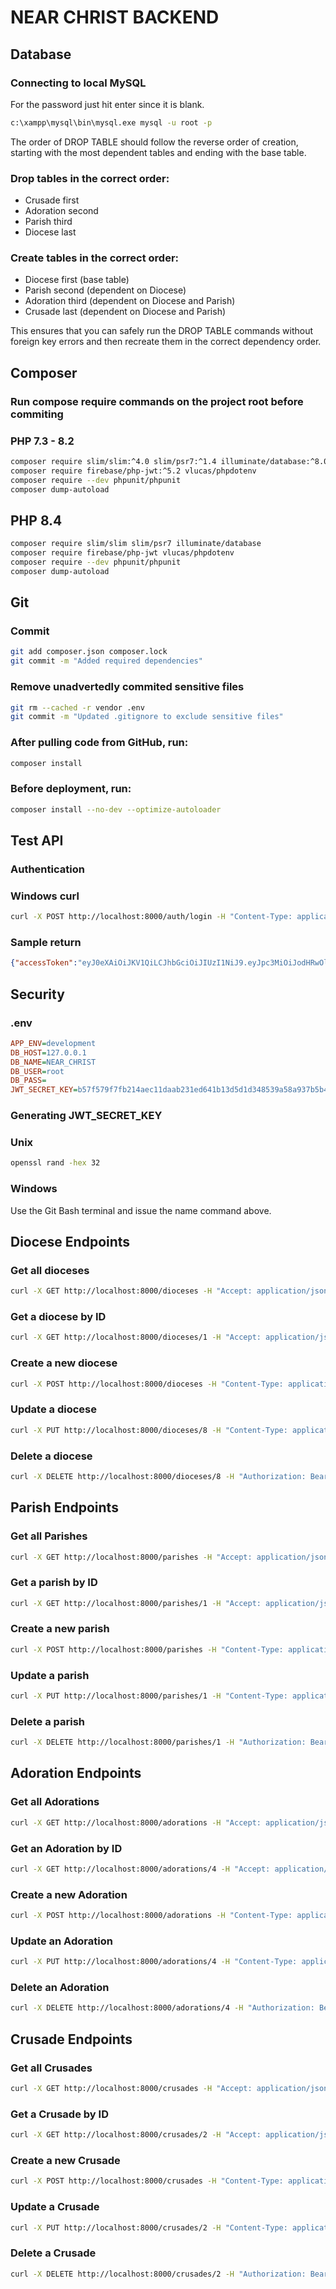 # NEAR CHRIST BACKEND

## Database

### Connecting to local MySQL
For the password just hit enter since it is blank.

```bash
c:\xampp\mysql\bin\mysql.exe mysql -u root -p
```

The order of DROP TABLE should follow the reverse order of creation, starting with the most dependent tables and ending with the base table.

### Drop tables in the correct order:
- Crusade first
- Adoration second
- Parish third
- Diocese last

### Create tables in the correct order:
- Diocese first (base table)
- Parish second (dependent on Diocese)
- Adoration third (dependent on Diocese and Parish)
- Crusade last (dependent on Diocese and Parish)

This ensures that you can safely run the DROP TABLE commands without foreign key errors and then recreate them in the correct dependency order.

## Composer
### Run compose require commands on the project root before commiting

### PHP 7.3 - 8.2
```bash
composer require slim/slim:^4.0 slim/psr7:^1.4 illuminate/database:^8.0
composer require firebase/php-jwt:^5.2 vlucas/phpdotenv
composer require --dev phpunit/phpunit
composer dump-autoload
```

## PHP 8.4
```bash
composer require slim/slim slim/psr7 illuminate/database
composer require firebase/php-jwt vlucas/phpdotenv
composer require --dev phpunit/phpunit
composer dump-autoload
```

## Git
### Commit
```bash
git add composer.json composer.lock
git commit -m "Added required dependencies"
```

### Remove unadvertedly commited sensitive files
```bash
git rm --cached -r vendor .env
git commit -m "Updated .gitignore to exclude sensitive files"
```

### After pulling code from GitHub, run:

```bash
composer install
```

### Before deployment, run:
```bash
composer install --no-dev --optimize-autoloader
```

## Test API
### Authentication

### Windows curl
```sh
curl -X POST http://localhost:8000/auth/login -H "Content-Type: application/json" -d "{\"email\":\"johnwayne@company.com\",\"password\":\"1234\"}"
```

### Sample return
```json
{"accessToken":"eyJ0eXAiOiJKV1QiLCJhbGciOiJIUzI1NiJ9.eyJpc3MiOiJodHRwOlwvXC9sb2NhbGhvc3QiLCJpYXQiOjE3NDE2MzU3NTcsImV4cCI6MTc0MTYzOTM1Nywic3ViIjoiam9obndheW5lQGNvbXBhbnkuY29tIiwidXNlcl9pZCI6Nywicm9sZSI6InVzZXIifQ.6Bj71kZ8fQ6SzYBNm56tdHR9heih4-Tf6GgOuV1fCrw","user":{"id":7,"name":"John Wayne","email":"johnwayne@company.com"}}
```

## Security

### .env

```ini
APP_ENV=development
DB_HOST=127.0.0.1
DB_NAME=NEAR_CHRIST
DB_USER=root
DB_PASS=
JWT_SECRET_KEY=b57f579f7fb214aec11daab231ed641b13d5d1d348539a58a937b5b4c6bfaa7d
```

### Generating JWT_SECRET_KEY

### Unix
```bash
openssl rand -hex 32
```

### Windows
Use the Git Bash terminal and issue the name command above.

## Diocese Endpoints
### Get all dioceses
```sh
curl -X GET http://localhost:8000/dioceses -H "Accept: application/json"
```

### Get a diocese by ID
```sh
curl -X GET http://localhost:8000/dioceses/1 -H "Accept: application/json"
```

### Create a new diocese
```sh
curl -X POST http://localhost:8000/dioceses -H "Content-Type: application/json" -H "Authorization: Bearer eyJ0eXAiOiJKV1QiLCJhbGciOiJIUzI1NiJ9.eyJpc3MiOiJodHRwOlwvXC9sb2NhbGhvc3QiLCJpYXQiOjE3NDE3MTYwMjEsImV4cCI6MTc0MTcxOTYyMSwic3ViIjoiam9obndheW5lQGNvbXBhbnkuY29tIiwidXNlcl9pZCI6Nywicm9sZSI6InVzZXIifQ.5tVA8ntd6g0Ln9sBNw7q-h1YfqXpN89vOVRdAJo4NAQ" -d "{\"DioceseName\":\"New Diocese\",\"DioceseStreetNo\":\"999\",\"DioceseStreetName\":\"Example St\",\"DioceseSuburb\":\"Newtown\",\"DioceseState\":\"NSW\",\"DiocesePostcode\":\"7000\",\"DiocesePhone\":\"(02) 8888 9999\",\"DioceseEmail\":\"contact@newdiocese.org\",\"DioceseWebsite\":\"www.newdiocese.org\"}"
```

### Update a diocese
```sh
curl -X PUT http://localhost:8000/dioceses/8 -H "Content-Type: application/json" -H "Authorization: Bearer eyJ0eXAiOiJKV1QiLCJhbGciOiJIUzI1NiJ9.eyJpc3MiOiJodHRwOlwvXC9sb2NhbGhvc3QiLCJpYXQiOjE3NDE3MTYwMjEsImV4cCI6MTc0MTcxOTYyMSwic3ViIjoiam9obndheW5lQGNvbXBhbnkuY29tIiwidXNlcl9pZCI6Nywicm9sZSI6InVzZXIifQ.5tVA8ntd6g0Ln9sBNw7q-h1YfqXpN89vOVRdAJo4NAQ" -d "{\"DioceseName\":\"Updated Diocese Name\"}"
```

### Delete a diocese
```sh
curl -X DELETE http://localhost:8000/dioceses/8 -H "Authorization: Bearer eyJ0eXAiOiJKV1QiLCJhbGciOiJIUzI1NiJ9.eyJpc3MiOiJodHRwOlwvXC9sb2NhbGhvc3QiLCJpYXQiOjE3NDE3MTYwMjEsImV4cCI6MTc0MTcxOTYyMSwic3ViIjoiam9obndheW5lQGNvbXBhbnkuY29tIiwidXNlcl9pZCI6Nywicm9sZSI6InVzZXIifQ.5tVA8ntd6g0Ln9sBNw7q-h1YfqXpN89vOVRdAJo4NAQ"
```

## Parish Endpoints
### Get all Parishes
```sh
curl -X GET http://localhost:8000/parishes -H "Accept: application/json"
```

### Get a parish by ID
```sh
curl -X GET http://localhost:8000/parishes/1 -H "Accept: application/json"
```

### Create a new parish
```sh
curl -X POST http://localhost:8000/parishes -H "Content-Type: application/json" -H "Authorization: Bearer eyJ0eXAiOiJKV1QiLCJhbGciOiJIUzI1NiJ9.eyJpc3MiOiJodHRwOlwvXC9sb2NhbGhvc3QiLCJpYXQiOjE3NDE3MTYwMjEsImV4cCI6MTc0MTcxOTYyMSwic3ViIjoiam9obndheW5lQGNvbXBhbnkuY29tIiwidXNlcl9pZCI6Nywicm9sZSI6InVzZXIifQ.5tVA8ntd6g0Ln9sBNw7q-h1YfqXpN89vOVRdAJo4NAQ" -d "{\"ParishName\":\"New Parish\",\"ParishStNumber\":\"123\",\"ParishStName\":\"Main St\",\"ParishSuburb\":\"Downtown\",\"ParishState\":\"NSW\",\"ParishPostcode\":\"8000\",\"ParishPhone\":\"(02) 7777 7777\",\"ParishEmail\":\"contact@newparish.org\",\"ParishWebsite\":\"www.newparish.org\"}"
```

### Update a parish
```sh
curl -X PUT http://localhost:8000/parishes/1 -H "Content-Type: application/json" -H "Authorization: Bearer eyJ0eXAiOiJKV1QiLCJhbGciOiJIUzI1NiJ9.eyJpc3MiOiJodHRwOlwvXC9sb2NhbGhvc3QiLCJpYXQiOjE3NDE3MTYwMjEsImV4cCI6MTc0MTcxOTYyMSwic3ViIjoiam9obndheW5lQGNvbXBhbnkuY29tIiwidXNlcl9pZCI6Nywicm9sZSI6InVzZXIifQ.5tVA8ntd6g0Ln9sBNw7q-h1YfqXpN89vOVRdAJo4NAQ" -d "{\"ParishName\":\"Updated Parish Name\"}"
```

### Delete a parish
```sh
curl -X DELETE http://localhost:8000/parishes/1 -H "Authorization: Bearer eyJ0eXAiOiJKV1QiLCJhbGciOiJIUzI1NiJ9.eyJpc3MiOiJodHRwOlwvXC9sb2NhbGhvc3QiLCJpYXQiOjE3NDE3MTYwMjEsImV4cCI6MTc0MTcxOTYyMSwic3ViIjoiam9obndheW5lQGNvbXBhbnkuY29tIiwidXNlcl9pZCI6Nywicm9sZSI6InVzZXIifQ.5tVA8ntd6g0Ln9sBNw7q-h1YfqXpN89vOVRdAJo4NAQ"
```

## Adoration Endpoints
### Get all Adorations
```sh
curl -X GET http://localhost:8000/adorations -H "Accept: application/json"
```

### Get an Adoration by ID
```sh
curl -X GET http://localhost:8000/adorations/4 -H "Accept: application/json"
```

### Create a new Adoration
```sh
curl -X POST http://localhost:8000/adorations -H "Content-Type: application/json" -H "Authorization: Bearer eyJ0eXAiOiJKV1QiLCJhbGciOiJIUzI1NiJ9.eyJpc3MiOiJodHRwOlwvXC9sb2NhbGhvc3QiLCJpYXQiOjE3NDE3MTYwMjEsImV4cCI6MTc0MTcxOTYyMSwic3ViIjoiam9obndheW5lQGNvbXBhbnkuY29tIiwidXNlcl9pZCI6Nywicm9sZSI6InVzZXIifQ.5tVA8ntd6g0Ln9sBNw7q-h1YfqXpN89vOVRdAJo4NAQ" -d "{\"DioceseID\":1,\"ParishID\":2,\"State\":\"NSW\",\"AdorationType\":\"Perpetual\",\"AdorationLocation\":\"Chapel\",\"AdorationLocationType\":\"Church\",\"AdorationDay\":\"Monday\",\"AdorationStart\":\"08:00:00\",\"AdorationEnd\":\"20:00:00\"}"
```

### Update an Adoration
```sh
curl -X PUT http://localhost:8000/adorations/4 -H "Content-Type: application/json" -H "Authorization: Bearer eyJ0eXAiOiJKV1QiLCJhbGciOiJIUzI1NiJ9.eyJpc3MiOiJodHRwOlwvXC9sb2NhbGhvc3QiLCJpYXQiOjE3NDE3MTYwMjEsImV4cCI6MTc0MTcxOTYyMSwic3ViIjoiam9obndheW5lQGNvbXBhbnkuY29tIiwidXNlcl9pZCI6Nywicm9sZSI6InVzZXIifQ.5tVA8ntd6g0Ln9sBNw7q-h1YfqXpN89vOVRdAJo4NAQ" -d "{\"AdorationType\":\"Regular\",\"AdorationLocation\":\"Main Church Hall\",\"AdorationDay\":\"Friday\"}"
```

### Delete an Adoration
```sh
curl -X DELETE http://localhost:8000/adorations/4 -H "Authorization: Bearer eyJ0eXAiOiJKV1QiLCJhbGciOiJIUzI1NiJ9.eyJpc3MiOiJodHRwOlwvXC9sb2NhbGhvc3QiLCJpYXQiOjE3NDE3MTYwMjEsImV4cCI6MTc0MTcxOTYyMSwic3ViIjoiam9obndheW5lQGNvbXBhbnkuY29tIiwidXNlcl9pZCI6Nywicm9sZSI6InVzZXIifQ.5tVA8ntd6g0Ln9sBNw7q-h1YfqXpN89vOVRdAJo4NAQ"
```

## Crusade Endpoints
### Get all Crusades
```sh
curl -X GET http://localhost:8000/crusades -H "Accept: application/json"
```

### Get a Crusade by ID
```sh
curl -X GET http://localhost:8000/crusades/2 -H "Accept: application/json"
```

### Create a new Crusade
```sh
curl -X POST http://localhost:8000/crusades -H "Content-Type: application/json" -H "Authorization: Bearer eyJ0eXAiOiJKV1QiLCJhbGciOiJIUzI1NiJ9.eyJpc3MiOiJodHRwOlwvXC9sb2NhbGhvc3QiLCJpYXQiOjE3NDE3MTYwMjEsImV4cCI6MTc0MTcxOTYyMSwic3ViIjoiam9obndheW5lQGNvbXBhbnkuY29tIiwidXNlcl9pZCI6Nywicm9sZSI6InVzZXIifQ.5tVA8ntd6g0Ln9sBNw7q-h1YfqXpN89vOVRdAJo4NAQ" -d "{\"DioceseID\":1,\"ParishID\":2,\"State\":\"NSW\",\"CrusadeType\":\"Perpetual\",\"CrusadeLocation\":\"Chapel\",\"CrusadeLocationType\":\"Church\",\"CrusadeDay\":\"Monday\",\"CrusadeStart\":\"08:00:00\",\"CrusadeEnd\":\"20:00:00\"}"
```

### Update a Crusade
```sh
curl -X PUT http://localhost:8000/crusades/2 -H "Content-Type: application/json" -H "Authorization: Bearer eyJ0eXAiOiJKV1QiLCJhbGciOiJIUzI1NiJ9.eyJpc3MiOiJodHRwOlwvXC9sb2NhbGhvc3QiLCJpYXQiOjE3NDE3MTYwMjEsImV4cCI6MTc0MTcxOTYyMSwic3ViIjoiam9obndheW5lQGNvbXBhbnkuY29tIiwidXNlcl9pZCI6Nywicm9sZSI6InVzZXIifQ.5tVA8ntd6g0Ln9sBNw7q-h1YfqXpN89vOVRdAJo4NAQ" -d "{\"CrusadeStartTime\":\"20:00:00\",\"CrusadeEndTime\":\"22:00:00\",\"Comments\":\"Updated crusade details.\"}"
```

### Delete a Crusade
```sh
curl -X DELETE http://localhost:8000/crusades/2 -H "Authorization: Bearer eyJ0eXAiOiJKV1QiLCJhbGciOiJIUzI1NiJ9.eyJpc3MiOiJodHRwOlwvXC9sb2NhbGhvc3QiLCJpYXQiOjE3NDE3MTYwMjEsImV4cCI6MTc0MTcxOTYyMSwic3ViIjoiam9obndheW5lQGNvbXBhbnkuY29tIiwidXNlcl9pZCI6Nywicm9sZSI6InVzZXIifQ.5tVA8ntd6g0Ln9sBNw7q-h1YfqXpN89vOVRdAJo4NAQ"
```


